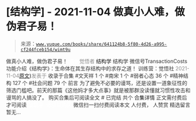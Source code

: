 # [结构学] - 2021-11-04 做真小人难，做伪君子易！

> 来源：[`www.yuque.com/books/share/641124b8-5f80-4d26-a995-cf244fceb154/wimt9u`](https://www.yuque.com/books/share/641124b8-5f80-4d26-a995-cf244fceb154/wimt9u)

<ne-p id="520f42f3293818f927861ebbd5b15da4_p_0" data-lake-id="520f42f3293818f927861ebbd5b15da4_p_0"><ne-text id="ubd71e65b" style="color: rgb(51, 51, 51);">做真小人难，做伪君子易！</ne-text></ne-p> <ne-p id="1c4522b028df3a30932e908bb14d66f7" data-lake-id="1c4522b028df3a30932e908bb14d66f7"><ne-text id="u8dd30e10" ne-fontsize="12" style="color: rgb(255, 255, 255);">原创</ne-text><ne-text id="u37fdcbf3" style="color: rgb(140, 140, 140);">觉悟者</ne-text> <ne-text id="uab492a8a" ne-fontsize="14">结构学</ne-text></ne-p> <ne-p id="ec3f9f6c4ce78f7655f0b3e40f648cc1" data-lake-id="ec3f9f6c4ce78f7655f0b3e40f648cc1"><ne-text id="u11452f7e" ne-fontsize="14" ne-bold="true" style="color: rgb(51, 51, 51);">结构学</ne-text></ne-p> <ne-p id="727a99b5ee339a9de25ac641c94ebf74" data-lake-id="727a99b5ee339a9de25ac641c94ebf74"><ne-text id="u3f136664" ne-fontsize="14" style="color: rgb(51, 51, 51);">微信号</ne-text><ne-text id="u6a86b0aa" ne-fontsize="14" style="color: rgb(51, 51, 51);">TransactionCosts</ne-text></ne-p> <ne-p id="a75cd5904967eaf8fa7f2fa0232120e9" data-lake-id="a75cd5904967eaf8fa7f2fa0232120e9"><ne-text id="ufde03a46" ne-fontsize="14" style="color: rgb(51, 51, 51);">功能介绍</ne-text><ne-text id="u57e5eb0e" ne-fontsize="14" style="color: rgb(51, 51, 51);">《结构学》：生命体在其生存结构中的求存之道！ 训练营：觉悟社</ne-text></ne-p> <ne-p id="709bf119c12e5133d7850b481c6dc3b4" data-lake-id="709bf119c12e5133d7850b481c6dc3b4"><ne-text id="u01cb3b90" style="color: rgb(140, 140, 140);">2021-11-04</ne-text>[<ne-text id="u90121ec0" ne-fontsize="14">原文</ne-text>](https://mp.weixin.qq.com/s?__biz=MzIzMDYwOTM0Mg==&mid=2247486614&idx=1&sn=485cb79750d83f3cd3e022581211aa0d&chksm=e8b19447dfc61d510b19c1d3cdd1560592f42ba1f1478742125eef6a26821f865b5e8e9929ec#rd))<ne-text id="uf27204aa" ne-fontsize="14" style="color: rgb(140, 140, 140);">发表于</ne-text></ne-p> <ne-p id="43db17730d9912eb32d558dd964e4616" data-lake-id="43db17730d9912eb32d558dd964e4616"><ne-text id="udfcfe103" style="color: rgb(51, 51, 51);">收录于合集</ne-text></ne-p> <ne-p id="7d841b99140a5937cd7309c944f24f2d" data-lake-id="7d841b99140a5937cd7309c944f24f2d"><ne-text id="uf8298113" style="color: rgb(51, 51, 51);">#文天祥 1 个</ne-text></ne-p> <ne-p id="ab6c650a8c64395130a3d91dbd5caae2" data-lake-id="ab6c650a8c64395130a3d91dbd5caae2"><ne-text id="uf3e71b5f" style="color: rgb(51, 51, 51);">#南宋 1 个</ne-text></ne-p> <ne-p id="3e4802f156e537f3ebc28a0c4c6818d4" data-lake-id="3e4802f156e537f3ebc28a0c4c6818d4"><ne-text id="u4a94b3f3" style="color: rgb(51, 51, 51);">#弱者心态 36 个</ne-text></ne-p> <ne-p id="2ff5d002040481bd219974138e418b0e" data-lake-id="2ff5d002040481bd219974138e418b0e"><ne-text id="u0d54e76c" style="color: rgb(51, 51, 51);">#精神结构 127 个</ne-text></ne-p> <ne-p id="a7099f26c6ecf560e09cba9f96a31ea0" data-lake-id="a7099f26c6ecf560e09cba9f96a31ea0"><ne-text id="u56030f9a" style="color: rgb(51, 51, 51);">#社会问题 79 个</ne-text></ne-p> <ne-p id="4b15ea757bdaad962fb0c08b2f8c8873" data-lake-id="4b15ea757bdaad962fb0c08b2f8c8873"><ne-text id="u1fd52076" style="color: rgb(51, 51, 51);">前言</ne-text></ne-p> <ne-p id="3f0939daaa1eb6f32c885ea528b53450" data-lake-id="3f0939daaa1eb6f32c885ea528b53450"><ne-text id="ubb383425" style="color: rgb(51, 51, 51);">为了避免不必要的谩骂，还是设置一道象征性的筛选门槛吧。前天的那篇《这他妈才多大点事》就是被那群没读懂就习惯性攻击和谩骂的人搞没了。</ne-text></ne-p> <ne-p id="3a2b89e74f7101584a8df7184ce27c77" data-lake-id="3a2b89e74f7101584a8df7184ce27c77" ne-alignment="center"><ne-text id="u710400b5" style="color: rgb(51, 51, 51);">购买合集后可阅读全文</ne-text></ne-p> <ne-p id="8138b7fe5678d24246a8fe3c57dd0e7f" data-lake-id="8138b7fe5678d24246a8fe3c57dd0e7f" ne-alignment="center"><ne-text id="ud1393201" style="color: rgb(51, 51, 51);">#</ne-text></ne-p> <ne-p id="6dacc3db5ed4e397f28f7633ce099cae" data-lake-id="6dacc3db5ed4e397f28f7633ce099cae" ne-alignment="center"><ne-text id="u464b68ae" style="color: rgb(51, 51, 51);">已完结 共个</ne-text></ne-p> <ne-p id="d5594b616189fe9e5ed7aa23597b2869" data-lake-id="d5594b616189fe9e5ed7aa23597b2869" ne-alignment="center"><ne-text id="ua1240f23" ne-fontsize="16">合集详情</ne-text></ne-p> <ne-p id="e1ab123783736de4dff1b5ca4996e62e" data-lake-id="e1ab123783736de4dff1b5ca4996e62e" ne-alignment="center"><ne-text id="u4c2a20d3" style="color: rgb(51, 51, 51);">正文需付费后才可阅读</ne-text></ne-p> <ne-p id="0d98dc8b91ef56d782f70ceb9e36c97d" data-lake-id="0d98dc8b91ef56d782f70ceb9e36c97d" ne-alignment="center"><ne-text id="uff644e69" style="color: rgb(255, 255, 255);">加载中</ne-text></ne-p> <ne-p id="55751bfdeed9ee0c31d6843297ec67b0" data-lake-id="55751bfdeed9ee0c31d6843297ec67b0" ne-alignment="center"><ne-text id="ub3ae2c2a" style="color: rgb(255, 255, 255);"> 微信豆购买</ne-text></ne-p> <ne-p id="901e5c61e6e0d44e605e602ded540c8b" data-lake-id="901e5c61e6e0d44e605e602ded540c8b" ne-alignment="center"><ne-text id="u2e045ea8" style="color: rgb(51, 51, 51);">微信扫一扫付费阅读本文</ne-text></ne-p> <ne-p id="4b74e31d7fd707018add47252c2c4067" data-lake-id="4b74e31d7fd707018add47252c2c4067" ne-alignment="center"><ne-text id="u415400b5" ne-fontsize="13" style="color: rgb(51, 51, 51);">人付费， 人赞赏</ne-text></ne-p> <ne-h3 id="511mh" data-lake-id="511mh"><ne-heading-ext><ne-heading-anchor></ne-heading-anchor><ne-heading-fold></ne-heading-fold></ne-heading-ext><ne-heading-content><ne-text id="u457210bb" ne-fontsize="16" style="color: rgb(51, 51, 51);">精选留言</ne-text></ne-heading-content></ne-h3> <ne-p id="d8fdbdfb245221e1cbd709536293147f" data-lake-id="d8fdbdfb245221e1cbd709536293147f"><ne-text id="ufda81271" style="color: rgb(51, 51, 51);">暂无...</ne-text></ne-p>